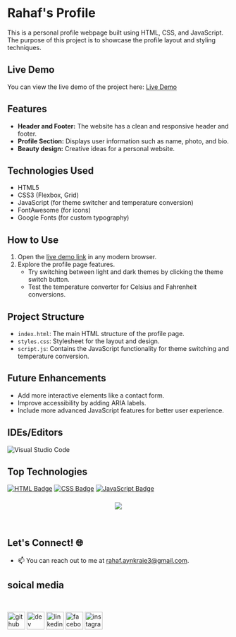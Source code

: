 # Rahaf's Profile

This is a personal profile webpage built using HTML, CSS, and JavaScript. The purpose of this project is to showcase the profile layout and styling techniques.

## Live Demo

You can view the live demo of the project here:
[Live Demo](https://rahaf-ayn-kraie.github.io/rahaf-profile/)

## Features

- **Header and Footer:** The website has a clean and responsive header and footer.
- **Profile Section:** Displays user information such as name, photo, and bio.
- **Beauty design:** Creative ideas for a personal website.

## Technologies Used

- HTML5
- CSS3 (Flexbox, Grid)
- JavaScript (for theme switcher and temperature conversion)
- FontAwesome (for icons)
- Google Fonts (for custom typography)

## How to Use

1. Open the [live demo link](https://rahaf-ayn-kraie.github.io/rahaf-profile/) in any modern browser.
2. Explore the profile page features.
   - Try switching between light and dark themes by clicking the theme switch button.
   - Test the temperature converter for Celsius and Fahrenheit conversions.

## Project Structure

- `index.html`: The main HTML structure of the profile page.
- `styles.css`: Stylesheet for the layout and design.
- `script.js`: Contains the JavaScript functionality for theme switching and temperature conversion.

## Future Enhancements

- Add more interactive elements like a contact form.
- Improve accessibility by adding ARIA labels.
- Include more advanced JavaScript features for better user experience.

 ## IDEs/Editors

![Visual Studio Code](https://img.shields.io/badge/Visual%20Studio%20Code-0078d7.svg?style=for-the-badge&logo=visual-studio-code&logoColor=white)
## Top Technologies


[![HTML Badge](https://img.shields.io/badge/-HTML-E34F26?style=for-the-badge&labelColor=black&logo=html5&logoColor=E34F26)](#)
[![CSS Badge](https://img.shields.io/badge/-CSS-1572B6?style=for-the-badge&labelColor=black&logo=css3&logoColor=1572B6)](#)
[![JavaScript Badge](https://img.shields.io/badge/-JavaScript-F7DF1E?style=for-the-badge&labelColor=black&logo=javascript&logoColor=F7DF1E)](#)

<h3 align="center">
    <img src="https://readme-typing-svg.herokuapp.com/?font=Righteous&size=25&center=true&vCenter=true&width=500&height=70&duration=4000&lines=Thanks+for+visiting!+✌️;+Shoot+me+a+message+on+email!;Rahaf+:)">
</h3>

<br/>

## Let's Connect! 🌐

- 📫 You can reach out to me at [rahaf.aynkraie3@gmail.com](mailto:rahaf.aynkraie3@gmail.com).
## soical media 


<br>

[<img src='https://cdn.jsdelivr.net/npm/simple-icons@3.0.1/icons/github.svg' alt='github' height='40'>](https://github.com/Rahaf-Ayn-Kraie)  [<img src='https://cdn.jsdelivr.net/npm/simple-icons@3.0.1/icons/dev-dot-to.svg' alt='dev' height='40'>](https://dev.to/rahaf.AK)  [<img src='https://cdn.jsdelivr.net/npm/simple-icons@3.0.1/icons/linkedin.svg' alt='linkedin' height='40'>](https://www.linkedin.com/in/rahaf-AK/)  [<img src='https://cdn.jsdelivr.net/npm/simple-icons@3.0.1/icons/facebook.svg' alt='facebook' height='40'>](https://www.facebook.com/rahaf-AK)  [<img src='https://cdn.jsdelivr.net/npm/simple-icons@3.0.1/icons/instagram.svg' alt='instagram' height='40'>](https://www.instagram.com/rahaf-ak/)


